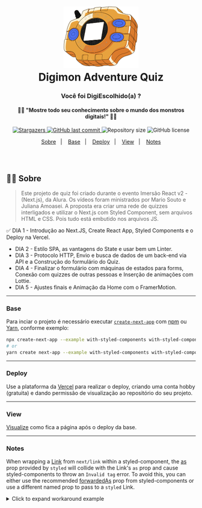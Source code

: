 <h1 align="center">
    <img alt="Digivice Logo" title="#Digimon Adventure Quiz" src=".github/Digivice.png" width="200px" /><br>
    Digimon Adventure Quiz
</h1>

<h3 align="center"> 
Você foi DigiEscolhido(a) ?
</h3>
<h4 align="center"> 
  👨‍💻 "Mostre todo seu conhecimento sobre o mundo dos monstros digitais!" 👩‍💻
</h4>

<p align="center">
    <a href="https://github.com/Raphael-GC/digimon-quiz/stargazers">
        <img alt="Stargazers" src="https://img.shields.io/github/stars/Raphael-GC/digimon-quiz?style=social">
    </a>
    <a href="https://github.com/Raphael-GC/digimon-quiz/commits/master">
        <img alt="GitHub last commit" src="https://img.shields.io/github/last-commit/Raphael-GC/digimon-quiz">
    </a>
    <img alt="Repository size" src="https://img.shields.io/github/repo-size/Raphael-GC/digimon-quiz">
    <img alt="GitHub license" src="https://img.shields.io/github/license/Raphael-GC/digimon-quiz?color=%27072009">
</p>

<p align="center">
  <a href="#Sobre">Sobre</a>&nbsp;&nbsp;&nbsp;|&nbsp;&nbsp;&nbsp;
  <a href="#Base">Base</a>&nbsp;&nbsp;&nbsp;|&nbsp;&nbsp;&nbsp;
  <a href="#Deploy">Deploy</a>&nbsp;&nbsp;&nbsp;|&nbsp;&nbsp;&nbsp;
  <a href="#View">View</a>&nbsp;&nbsp;&nbsp;|&nbsp;&nbsp;&nbsp;
  <a href="#Notes">Notes</a>
</p>

<br>

<br>

## 👨‍💻 Sobre  

> Este projeto de quiz foi criado durante o evento Imersão React v2 - (Next.js), da Alura. Os vídeos foram ministrados por Mario Souto e Juliana Amoasei. A proposta era criar uma rede de quizzes interligados e utilizar o Next.js com Styled Component, sem arquivos HTML e CSS. Pois tudo está embutido nos arquivos JS. 

✅ DIA 1 - Introdução ao Next.JS, Create React App, Styled Components e o Deploy na Vercel.
* DIA 2 - Estilo SPA, as vantagens do State e usar bem um Linter.
* DIA 3 - Protocolo HTTP, Envio e busca de dados de um back-end via API e a Construção do formulário do Quiz.
* DIA 4 - Finalizar o formulário com máquinas de estados para forms, Conexão com quizzes de outras pessoas e Inserção de animações com Lottie.
* DIA 5 - Ajustes finais e Animação da Home com o FramerMotion.

---
### Base

Para inciar o projeto é necessário executar [`create-next-app`](https://github.com/vercel/next.js/tree/canary/packages/create-next-app) com [npm](https://docs.npmjs.com/cli/init) ou [Yarn](https://yarnpkg.com/lang/en/docs/cli/create/), conforme exemplo:

```bash
npx create-next-app --example with-styled-components with-styled-components-app
# or
yarn create next-app --example with-styled-components with-styled-components-app
```
---
### Deploy

Use a plataforma da  [Vercel](https://vercel.com?utm_source=github&utm_medium=readme&utm_campaign=next-example) para realizar o deploy, criando uma conta hobby (gratuita) e dando permissão de visualização ao repositório do seu projeto.

---
### View

[Visualize](https://codesandbox.io/s/github/vercel/next.js/tree/canary/examples/with-styled-components)  como fica a página após o deploy da base.

---
### Notes

When wrapping a [Link](https://nextjs.org/docs/api-reference/next/link) from `next/link` within a styled-component, the [as](https://styled-components.com/docs/api#as-polymorphic-prop) prop provided by `styled` will collide with the Link's `as` prop and cause styled-components to throw an `Invalid tag` error. To avoid this, you can either use the recommended [forwardedAs](https://styled-components.com/docs/api#forwardedas-prop) prop from styled-components or use a different named prop to pass to a `styled` Link.

<details>
<summary>Click to expand workaround example</summary>
<br />

**components/StyledLink.js**

```javascript
import Link from 'next/link'
import styled from 'styled-components'

const StyledLink = ({ as, children, className, href }) => (
  <Link href={href} as={as} passHref>
    <a className={className}>{children}</a>
  </Link>
)

export default styled(StyledLink)`
  color: #0075e0;
  text-decoration: none;
  transition: all 0.2s ease-in-out;

  &:hover {
    color: #40a9ff;
  }

  &:focus {
    color: #40a9ff;
    outline: none;
    border: 0;
  }
`
```

**pages/index.js**

```javascript
import StyledLink from '../components/StyledLink'

export default () => (
  <StyledLink href="/post/[pid]" forwardedAs="/post/abc">
    First post
  </StyledLink>
)
```

</details>
